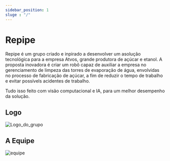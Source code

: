 ```yaml
---
sidebar_position: 1
sluge : "/"
---
```


# Repipe

Repipe é um grupo criado e inpirado a desenvolver um asolução tecnológica para a empresa Atvos, grande produtora de açúcar e etanol. A proposta inovadora é criar um robô capaz de auxiliar a empresa no gerenciamento de limpeza das torres de evaporação de água, envolvidas no processo de fabricação de açúcar, a fim de reduzir o tempo de trabalho e evitar possívels acidentes de trabalho.

Tudo isso feito com visão computacional e IA, para um melhor desempenho da solução.

## Logo

![Logo_do_grupo](/img/logo-repipe.png)

## A Equipe

![equipe](/img/equipe-repipe.png)

